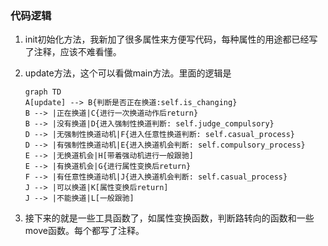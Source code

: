 ### **代码逻辑**

1. init初始化方法，我新加了很多属性来方便写代码，每种属性的用途都已经写了注释，应该不难看懂。

2. update方法，这个可以看做main方法。里面的逻辑是

   ```mermaid
   graph TD
   A[update] --> B{判断是否正在换道:self.is_changing}
   B --> |正在换道|C{进行一次换道动作后return}
   B --> |没有换道|D{进入强制性换道判断: self.judge_compulsory}
   D --> |无强制性换道动机|F{进入任意性换道判断: self.casual_process}
   D --> |有强制性换道动机|E{进入换道机会判断: self.compulsory_process}
   E --> |无换道机会|H[带着强动机进行一般跟驰]
   E --> |有换道机会|G{进行属性变换后return}
   F --> |有任意性换道动机|J{进入换道机会判断: self.casual_process}
   J --> |可以换道|K[属性变换后return]
   J --> |不能换道|L[一般跟驰]
   ```

3. 接下来的就是一些工具函数了，如属性变换函数，判断路转向的函数和一些move函数。每个都写了注释。


